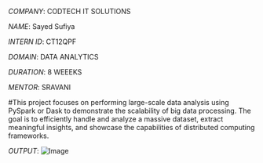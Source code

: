 

*COMPANY*: CODTECH IT SOLUTIONS

*NAME*: Sayed Sufiya

*INTERN ID*: CT12QPF

*DOMAIN*: DATA ANALYTICS

*DURATION*: 8 WEEEKS

*MENTOR*: SRAVANI

#This project focuses on performing large-scale data analysis using PySpark or Dask to demonstrate the scalability of big data processing. The goal is to efficiently handle and analyze a massive dataset, extract meaningful insights, and showcase the capabilities of distributed computing frameworks.

*OUTPUT*: ![Image](https://github.com/user-attachments/assets/27ed8b8d-2872-4578-b95d-a3f2e5df07df)
